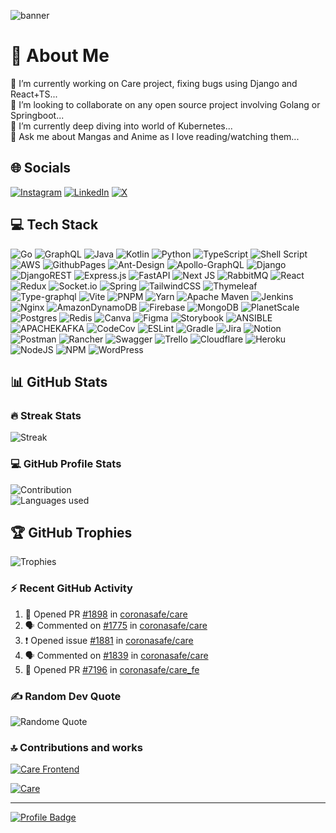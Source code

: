 ![banner](https://github.com/aeswibon/aeswibon/assets/77210185/da3bdaef-83f3-4d95-ad69-f5766415772d)

# 💫 About Me

🔭 I’m currently working on Care project, fixing bugs using Django and React+TS...\
👯 I’m looking to collaborate on any open source project involving Golang or Springboot...\
🌱 I’m currently deep diving into world of Kubernetes...\
💬 Ask me about Mangas and Anime as I love reading/watching them...

## 🌐 Socials

[![Instagram](https://img.shields.io/badge/Instagram-%23E4405F.svg?logo=Instagram&logoColor=white)](https://instagram.com/aeswibon) [![LinkedIn](https://img.shields.io/badge/LinkedIn-%230077B5.svg?logo=linkedin&logoColor=white)](https://linkedin.com/in/aeswibon) [![X](https://img.shields.io/badge/X-black.svg?logo=X&logoColor=white)](https://x.com/aeswibon)

## 💻 Tech Stack

![Go](https://img.shields.io/badge/go-%2300ADD8.svg?style=flat&logo=go&logoColor=white) ![GraphQL](https://img.shields.io/badge/-GraphQL-E10098?style=flat&logo=graphql&logoColor=white) ![Java](https://img.shields.io/badge/java-%23ED8B00.svg?style=flat&logo=openjdk&logoColor=white) ![Kotlin](https://img.shields.io/badge/kotlin-%237F52FF.svg?style=flat&logo=kotlin&logoColor=white) ![Python](https://img.shields.io/badge/python-3670A0?style=flat&logo=python&logoColor=ffdd54) ![TypeScript](https://img.shields.io/badge/typescript-%23007ACC.svg?style=flat&logo=typescript&logoColor=white) ![Shell Script](https://img.shields.io/badge/shell_script-%23121011.svg?style=flat&logo=gnu-bash&logoColor=white) ![AWS](https://img.shields.io/badge/AWS-%23FF9900.svg?style=flat&logo=amazon-aws&logoColor=white) ![GithubPages](https://img.shields.io/badge/github%20pages-121013?style=flat&logo=github&logoColor=white) ![Ant-Design](https://img.shields.io/badge/-AntDesign-%230170FE?style=flat&logo=ant-design&logoColor=white) ![Apollo-GraphQL](https://img.shields.io/badge/-ApolloGraphQL-311C87?style=flat&logo=apollo-graphql) ![Django](https://img.shields.io/badge/django-%23092E20.svg?style=flat&logo=django&logoColor=white) ![DjangoREST](https://img.shields.io/badge/DJANGO-REST-ff1709?style=flat&logo=django&logoColor=white&color=ff1709&labelColor=gray) ![Express.js](https://img.shields.io/badge/express.js-%23404d59.svg?style=flat&logo=express&logoColor=%2361DAFB) ![FastAPI](https://img.shields.io/badge/FastAPI-005571?style=flat&logo=fastapi) ![Next JS](https://img.shields.io/badge/Next-black?style=flat&logo=next.js&logoColor=white) ![RabbitMQ](https://img.shields.io/badge/rabbitmq-FF6600?style=flat&logo=rabbitmq&logoColor=white) ![React](https://img.shields.io/badge/react-%2320232a.svg?style=flat&logo=react&logoColor=%2361DAFB) ![Redux](https://img.shields.io/badge/redux-%23593d88.svg?style=flat&logo=redux&logoColor=white) ![Socket.io](https://img.shields.io/badge/Socket.io-black?style=flat&logo=socket.io&badgeColor=010101) ![Spring](https://img.shields.io/badge/spring-%236DB33F.svg?style=flat&logo=spring&logoColor=white) ![TailwindCSS](https://img.shields.io/badge/tailwindcss-%2338B2AC.svg?style=flat&logo=tailwind-css&logoColor=white) ![Thymeleaf](https://img.shields.io/badge/Thymeleaf-%23005C0F.svg?style=flat&logo=Thymeleaf&logoColor=white) ![Type-graphql](https://img.shields.io/badge/-TypeGraphQL-%23C04392?style=flat) ![Vite](https://img.shields.io/badge/vite-%23646CFF.svg?style=flat&logo=vite&logoColor=white) ![PNPM](https://img.shields.io/badge/pnpm-%234a4a4a.svg?style=flat&logo=pnpm&logoColor=f69220) ![Yarn](https://img.shields.io/badge/yarn-%232C8EBB.svg?style=flat&logo=yarn&logoColor=white) ![Apache Maven](https://img.shields.io/badge/Apache%20Maven-C71A36?style=flat&logo=Apache%20Maven&logoColor=white) ![Jenkins](https://img.shields.io/badge/jenkins-%232C5263.svg?style=flat&logo=jenkins&logoColor=white) ![Nginx](https://img.shields.io/badge/nginx-%23009639.svg?style=flat&logo=nginx&logoColor=white) ![AmazonDynamoDB](https://img.shields.io/badge/Amazon%20DynamoDB-4053D6?style=flat&logo=Amazon%20DynamoDB&logoColor=white) ![Firebase](https://img.shields.io/badge/Firebase-039BE5?style=flat&logo=Firebase&logoColor=white) ![MongoDB](https://img.shields.io/badge/MongoDB-%234ea94b.svg?style=flat&logo=mongodb&logoColor=white) ![PlanetScale](https://img.shields.io/badge/planetscale-%23000000.svg?style=flat&logo=planetscale&logoColor=white) ![Postgres](https://img.shields.io/badge/postgres-%23316192.svg?style=flat&logo=postgresql&logoColor=white) ![Redis](https://img.shields.io/badge/redis-%23DD0031.svg?style=flat&logo=redis&logoColor=white) ![Canva](https://img.shields.io/badge/Canva-%2300C4CC.svg?style=flat&logo=Canva&logoColor=white) ![Figma](https://img.shields.io/badge/figma-%23F24E1E.svg?style=flat&logo=figma&logoColor=white) ![Storybook](https://img.shields.io/badge/-Storybook-FF4785?style=flat&logo=storybook&logoColor=white) ![ANSIBLE](https://img.shields.io/badge/ansible-%231A1918.svg?style=flat&logo=ansible&logoColor=white) ![APACHEKAFKA](https://img.shields.io/badge/apachekafka-231F20.svg?style=flat&logo=apachekafka&logoColor=white&color=%23231F20) ![CodeCov](https://img.shields.io/badge/codecov-%23ff0077.svg?style=flat&logo=codecov&logoColor=white) ![ESLint](https://img.shields.io/badge/ESLint-4B3263?style=flat&logo=eslint&logoColor=white) ![Gradle](https://img.shields.io/badge/Gradle-02303A.svg?style=flat&logo=Gradle&logoColor=white) ![Jira](https://img.shields.io/badge/jira-%230A0FFF.svg?style=flat&logo=jira&logoColor=white) ![Notion](https://img.shields.io/badge/Notion-%23000000.svg?style=flat&logo=notion&logoColor=white) ![Postman](https://img.shields.io/badge/Postman-FF6C37?style=flat&logo=postman&logoColor=white) ![Rancher](https://img.shields.io/badge/rancher-%230075A8.svg?style=flat&logo=rancher&logoColor=white) ![Swagger](https://img.shields.io/badge/-Swagger-%23Clojure?style=flat&logo=swagger&logoColor=white) ![Trello](https://img.shields.io/badge/Trello-%23026AA7.svg?style=flat&logo=Trello&logoColor=white) ![Cloudflare](https://img.shields.io/badge/Cloudflare-F38020?style=flat&logo=Cloudflare&logoColor=white) ![Heroku](https://img.shields.io/badge/heroku-%23430098.svg?style=flat&logo=heroku&logoColor=white) ![NodeJS](https://img.shields.io/badge/node.js-6DA55F?style=flat&logo=node.js&logoColor=white) ![NPM](https://img.shields.io/badge/NPM-%23CB3837.svg?style=flat&logo=npm&logoColor=white) ![WordPress](https://img.shields.io/badge/WordPress-%23117AC9.svg?style=flat&logo=WordPress&logoColor=white)

## 📊 GitHub Stats

### 🔥 Streak Stats

![Streak](https://github-readme-streak-stats.herokuapp.com/?user=aeswibon&theme=dark&hide_border=false)

### 💻 GitHub Profile Stats

![Contribution](https://github-readme-stats.vercel.app/api?username=aeswibon&theme=dark&hide_border=false&include_all_commits=true&count_private=false) \
![Languages used](https://github-readme-stats.vercel.app/api/top-langs/?username=aeswibon&theme=dark&hide_border=false&include_all_commits=true&count_private=true&layout=compact)

## 🏆 GitHub Trophies

![Trophies](https://github-profile-trophy.vercel.app/?username=aeswibon&theme=onestar&no-frame=false&no-bg=false&margin-w=4)

### ⚡ Recent GitHub Activity

<!--START_SECTION:activity-->
1. 💪 Opened PR [#1898](https://github.com/coronasafe/care/pull/1898) in [coronasafe/care](https://github.com/coronasafe/care)
2. 🗣 Commented on [#1775](https://github.com/coronasafe/care/issues/1775#issuecomment-1946171644) in [coronasafe/care](https://github.com/coronasafe/care)
3. ❗ Opened issue [#1881](https://github.com/coronasafe/care/issues/1881) in [coronasafe/care](https://github.com/coronasafe/care)
4. 🗣 Commented on [#1839](https://github.com/coronasafe/care/pull/1839#issuecomment-1935873920) in [coronasafe/care](https://github.com/coronasafe/care)
5. 💪 Opened PR [#7196](https://github.com/coronasafe/care_fe/pull/7196) in [coronasafe/care_fe](https://github.com/coronasafe/care_fe)
<!--END_SECTION:activity-->

### ✍️ Random Dev Quote

![Randome Quote](https://quotes-github-readme.vercel.app/api?type=horizontal&theme=radical)

### 🔝 Contributions and works

[![Care Frontend](https://github-readme-stats.vercel.app/api/pin/?username=coronasafe&repo=care_fe&theme=dark&bg_color=1F222E&title_color=F85D7F&hide_border=true&icon_color=F8D866&show_icons=false)](https://github.com/coronasafe/care_fe)

[![Care](https://github-readme-stats.vercel.app/api/pin/?username=coronasafe&repo=care&theme=dark&bg_color=1F222E&title_color=F85D7F&hide_border=true&icon_color=F8D866&show_icons=false)](https://github.com/coronasafe/care)

---

[![Profile Badge](https://visitcount.itsvg.in/api?id=aeswibon&icon=1&color=1)](https://visitcount.itsvg.in)
